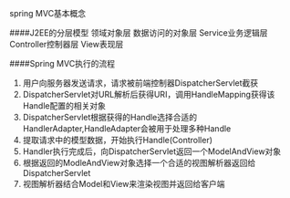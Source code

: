 spring MVC基本概念

####J2EE的分层模型
领域对象层
数据访问的对象层
Service业务逻辑层
Controller控制器层
View表现层

####Spring MVC执行的流程
1. 用户向服务器发送请求，请求被前端控制器DispatcherServlet截获
2. DispatcherServlet对URL解析后获得URI，调用HandleMapping获得该Handle配置的相关对象
3. DispatcherServlet根据获得的Handle选择合适的HandlerAdapter,HandleAdapter会被用于处理多种Handle
4. 提取请求中的模型数据，开始执行Handle(Controller)
5. Handler执行完成后，向DispatcherServlet返回一个ModelAndView对象
6. 根据返回的ModleAndView对象选择一个合适的视图解析器返回给DispatcherServlet
7. 视图解析器结合Model和View来渲染视图并返回给客户端
